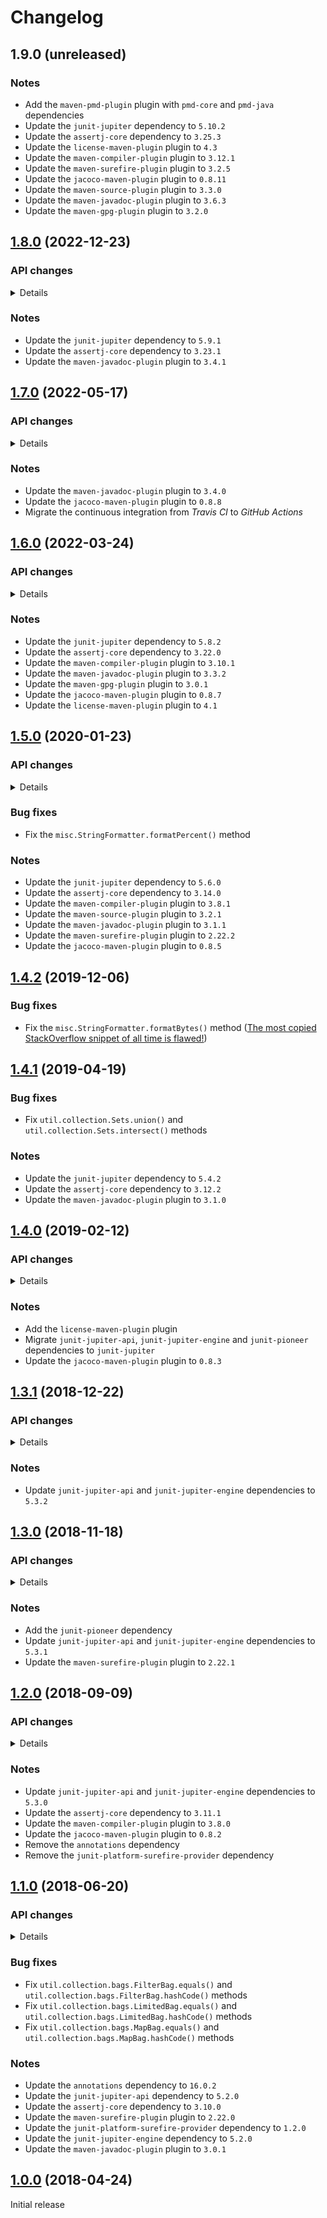 # Changelog

## 1.9.0 (unreleased)

### Notes
- Add the `maven-pmd-plugin` plugin with `pmd-core` and `pmd-java` dependencies
- Update the `junit-jupiter` dependency to `5.10.2`
- Update the `assertj-core` dependency to `3.25.3`
- Update the `license-maven-plugin` plugin to `4.3`
- Update the `maven-compiler-plugin` plugin to `3.12.1`
- Update the `maven-surefire-plugin` plugin to `3.2.5`
- Update the `jacoco-maven-plugin` plugin to `0.8.11`
- Update the `maven-source-plugin` plugin to `3.3.0`
- Update the `maven-javadoc-plugin` plugin to `3.6.3`
- Update the `maven-gpg-plugin` plugin to `3.2.0`

## [1.8.0](https://github.com/AlexisJehan/Javanilla/releases/tag/v1.8.0) (2022-12-23)

### API changes
<details>

#### `crypto`
- Add `StandardKeyAgreements`, `StandardKeyGenerators` and `StandardSecretKeyFactories` classes

#### `io`
- Add `CountInputStream`, `CountOutputStream`, `InputStreams`, `OutputStreams`, `RangeInputStream` and
  `RangeOutputStream` classes
- Add `CountReader`, `CountWriter`, `RangeReader`, `RangeWriter`, `Readers` and `Writers` classes

#### `io.bytes`
- Deprecate `CountInputStream`, `CountOutputStream`, `InputStreams`, `OutputStreams`, `RangeInputStream` and
  `RangeOutputStream` classes

#### `io.chars`
- Deprecate `CountReader`, `CountWriter`, `RangeReader`, `RangeWriter`, `Readers` and `Writers` classes

#### `io.line`
- Add `CountLineReader`, `CountLineWriter`, `FilterLineReader`, `FilterLineWriter`, `LineReader`, `LineSeparator`,
  `LineWriter`, `RangeLineReader` and `RangeLineWriter` classes

#### `io.lines`
- Deprecate `CountLineReader`, `CountLineWriter`, `FilterLineReader`, `FilterLineWriter`, `LineReader`, `LineSeparator`,
  `LineWriter`, `RangeLineReader` and `RangeLineWriter` classes

#### `lang.Strings`
- Add `substringBefore(CharSequence, char)`, `substringBefore(CharSequence, CharSequence)`,
  `substringAfter(CharSequence, char)` and `substringAfter(CharSequence, CharSequence)` methods

#### `lang.array.IntArrays`
- Add the `add(int[], int, int)` method
- Deprecate the `addTemporary(int[], int, int)` method

#### `misc.distance`
- Add `Distance`, `Distances`, `EditDistance`, `EditDistances`, `LevenshteinDistance` and `MinkowskiDistance` classes

#### `misc.distances`
- Deprecate `Distance`, `Distances`, `EditDistance`, `EditDistances`, `LevenshteinDistance` and `MinkowskiDistance`
  classes

#### `misc.quality.Ensure`
- Add `notNullAndNotNullKeys(String, Map)`, `notNullAndNotNullValues(String, Map)` and
  `notNullAndNotNullKeysAndValues(String, Map)` methods

#### `misc.tree`
- Add `LinkedTreeNode` and `TreeNode` classes

#### `misc.trees`
- Deprecate `LinkedTreeNode` and `TreeNode` classes

#### `misc.tuple`
- Add `Pair`, `SerializablePair`, `SerializableSingle`, `SerializableTriple`, `Single` and `Triple` classes

#### `misc.tuples`
- Deprecate `Pair`, `SerializablePair`, `SerializableSingle`, `SerializableTriple`, `Single` and `Triple` classes

#### `net.ssl`
- Add `StandardSslContexts` and `StandardTrustManagerFactories` classes

#### `security`
- Add `StandardAlgorithmParameterGenerators`, `StandardAlgorithmParameters`, `StandardKeyFactories`,
  `StandardKeyPairGenerators`, `StandardKeyStores`, `StandardMessageDigests` and `StandardSignatures` classes

#### `security.cert`
- Add `StandardCertificateFactories`, `StandardCertPathBuilders`, `StandardCertPathValidators` and `StandardCertStores`
  classes

#### `util.bag`
- Add `BatchIterator`, `CountIterator`, `FilterIterator`, `IndexedElement`, `Iterables`, `Iterators`,
  `PreparedIterator`, `PrimitiveIterable` and `RangeIterator` classes
- Add `Lists`, `Maps` and `Sets` classes

#### `util.bag`
- Add `Bag`, `Bags`, `FilterBag`, `LimitedBag` and `MapBag` classes

#### `util.collection`
- Deprecate `Lists`, `Maps` and `Sets` classes

#### `util.collection.bags`
- Deprecate `Bag`, `Bags`, `FilterBag`, `LimitedBag` and `MapBag` classes

#### `util.function`
- Add `SerializableBiConsumer`, `SerializableBiFunction`, `SerializableBiPredicate`, `SerializableConsumer`,
  `SerializableFunction`, `SerializablePredicate`, `SerializableProcedure` and `SerializableSupplier` classes
- Add `ThrowableBiConsumer`, `ThrowableBiFunction`, `ThrowableBiPredicate`, `ThrowableConsumer`, `ThrowableFunction`,
  `ThrowablePredicate`, `ThrowableProcedure` and `ThrowableSupplier` classes

#### `util.function.serializable`
- Deprecate `SerializableBiConsumer`, `SerializableBiFunction`, `SerializableBiPredicate`, `SerializableConsumer`,
  `SerializableFunction`, `SerializablePredicate`, `SerializableProcedure` and `SerializableSupplier` classes

#### `util.function.throwable`
- Deprecate `ThrowableBiConsumer`, `ThrowableBiFunction`, `ThrowableBiPredicate`, `ThrowableConsumer`,
  `ThrowableFunction`, `ThrowablePredicate`, `ThrowableProcedure` and `ThrowableSupplier` classes

#### `util.iteration`
- Deprecate `BatchIterator`, `CountIterator`, `FilterIterator`, `IndexedElement`, `Iterables`, `Iterators`,
  `PreparedIterator`, `PrimitiveIterable` and `RangeIterator` classes
</details>

### Notes
- Update the `junit-jupiter` dependency to `5.9.1`
- Update the `assertj-core` dependency to `3.23.1`
- Update the `maven-javadoc-plugin` plugin to `3.4.1`

## [1.7.0](https://github.com/AlexisJehan/Javanilla/releases/tag/v1.7.0) (2022-05-17)

### API changes
<details>

#### `lang.Strings`
- Add `removeStartIgnoreCase(CharSequence, char)`, `removeEndIgnoreCase(CharSequence, char)`,
  `contains(CharSequence, char)`, `containsIgnoreCase(CharSequence, char)`, `startsWith(CharSequence, char)`,
  `startsWithIgnoreCase(CharSequence, char)`, `endsWith(CharSequence, char)`, `endsWithIgnoreCase(CharSequence, char)`,
  `isBinary(CharSequence, boolean)`, `isOctal(CharSequence, boolean)`, `isDecimal(CharSequence, boolean)`,
  `isHexadecimal(CharSequence, boolean)`, `isBase64(CharSequence)` and `isBase64Url(CharSequence)` methods

#### `lang.Throwables`
- Add the `sneakyThrow(Throwable)` method
- Deprecate `uncheck(ThrowableRunnable)` and `uncheck(ThrowableSupplier)` methods

#### `lang.array.ByteArrays`
- Add `ofBinaryString(CharSequence, boolean)`, `ofOctalString(CharSequence)`, `ofOctalString(CharSequence, boolean)`,
  `ofDecimalString(CharSequence)`, `ofDecimalString(CharSequence, boolean)`,
  `ofHexadecimalString(CharSequence, boolean)`, `toBinaryString(CharSequence, boolean)`, `toOctalString(CharSequence)`,
  `toOctalString(CharSequence, boolean)`, `toDecimalString(CharSequence)`, `toDecimalString(CharSequence, boolean)` and
  `toHexadecimalString(CharSequence, boolean)` methods

#### `lang.array.IntArrays`
- Remove the `add(int[], int, int)` method

#### `util.function`
- Add the `Procedure` class

#### `util.function.serializable`
- Add the `SerializableProcedure` class
- Deprecate the `SerializableRunnable` class

#### `util.function.throwable`
- Add the `ThrowableProcedure` class
- Deprecate the `ThrowableRunnable` class

#### `util.function.throwable.ThrowableBiConsumer`
- Add the `sneaky(ThrowableBiConsumer)` method

#### `util.function.throwable.ThrowableBiFunction`
- Add the `sneaky(ThrowableBiFunction)` method

#### `util.function.throwable.ThrowableBiPredicate`
- Add the `sneaky(ThrowableBiPredicate)` method

#### `util.function.throwable.ThrowableConsumer`
- Add the `sneaky(ThrowableConsumer)` method

#### `util.function.throwable.ThrowableFunction`
- Add the `sneaky(ThrowableFunction)` method

#### `util.function.throwable.ThrowablePredicate`
- Add the `sneaky(ThrowablePredicate)` method

#### `util.function.throwable.ThrowableSupplier`
- Add the `sneaky(ThrowableSupplier)` method
</details>

### Notes
- Update the `maven-javadoc-plugin` plugin to `3.4.0`
- Update the `jacoco-maven-plugin` plugin to `0.8.8`
- Migrate the continuous integration from _Travis CI_ to _GitHub Actions_

## [1.6.0](https://github.com/AlexisJehan/Javanilla/releases/tag/v1.6.0) (2022-03-24)

### API changes
<details>

#### `crypto`
- Deprecate `StandardCiphers`, `StandardKeyFactories`, `StandardKeyPairGenerators`, `StandardMacs`,
  `StandardMessageDigests` and `StandardSignatures` classes

#### `io.Serializables`
- Add the `serialize(Serializable, OutputStream)` method
- Deprecate the `serialize(OutputStream, Serializable)` method

#### `lang`
- Deprecate the `UncheckedInterruptedException` class

#### `lang.Strings`
- Add `of(byte...)` and `of(Charset, byte...)` methods

#### `lang.Throwables`
- Add `isCheckedException(Throwable)` and `isUncheckedException(Throwable)` methods
- Change the `unchecked(Throwable)` method
- Deprecate `isChecked(Throwable)` and `isUnchecked(Throwable)` methods

#### `lang.array.BooleanArrays`
- Add `add(boolean[], boolean, int)` and `shuffle(boolean[], Random)` methods
- Deprecate `add(boolean[], int, boolean)` and `shuffle(boolean[])` methods

#### `lang.array.ByteArrays`
- Add `add(byte[], byte, int)` and `shuffle(byte[], Random)` methods
- Add `of(boolean)`, `of(short)`, `of(short, ByteOrder)`, `of(char)`, `of(char, ByteOrder)`, `of(int)`,
  `of(int, ByteOrder)`, `of(long)`, `of(long, ByteOrder)`, `of(float)`, `of(float, ByteOrder)`, `of(double)` and
  `of(double, ByteOrder)` methods
- Deprecate `add(byte[], int, byte)` and `shuffle(byte[])` methods
- Deprecate `ofBoolean(boolean)`, `ofShort(short)`, `ofShort(short, ByteOrder)`, `ofChar(char)`,
  `ofChar(char, ByteOrder)`, `ofInt(int)`, `ofInt(int, ByteOrder)`, `ofLong(long)`, `ofLong(long, ByteOrder)`,
  `ofFloat(float)`, `ofFloat(float, ByteOrder)`, `ofDouble(double)` and `ofDouble(double, ByteOrder)` methods

#### `lang.array.CharArrays`
- Add `add(char[], char, int)` and `shuffle(char[], Random)` methods
- Deprecate `add(char[], int, char)` and `shuffle(char[])` methods

#### `lang.array.DoubleArrays`
- Add `add(double[], double, int)` and `shuffle(double[], Random)` methods
- Deprecate `add(double[], int, double)` and `shuffle(double[])` methods

#### `lang.array.FloatArrays`
- Add `add(float[], float, int)` and `shuffle(float[], Random)` methods
- Deprecate `add(float[], int, float)` and `shuffle(float[])` methods

#### `lang.array.IntArrays`
- Add `addTemporary(int[], int, int)` and `shuffle(int[], Random)` methods
- Deprecate `add(int[], int, int)` and `shuffle(int[])` methods

#### `lang.array.LongArrays`
- Add `add(long[], long, int)` and `shuffle(long[], Random)` methods
- Deprecate `add(long[], int, long)` and `shuffle(long[])` methods

#### `lang.array.ObjectArrays`
- Add `add(Object[], Object, int)` and `shuffle(Object[], Random)` methods
- Deprecate `add(Object[], int, Object)` and `shuffle(Object[])` methods

#### `lang.array.ShortArrays`
- Add `add(short[], short, int)` and `shuffle(short[], Random)` methods
- Deprecate `add(short[], int, short)` and `shuffle(short[])` methods

#### `sql`
- Deprecate the `UncheckedSQLException` class

#### `standard.crypto`
- Add `StandardCiphers`, `StandardKeyAgreements`, `StandardKeyGenerators`, `StandardMacs` and
  `StandardSecretKeyFactories` classes

#### `standard.net.ssl`
- Add `StandardSslContexts` and `StandardTrustManagerFactories` classes

#### `standard.security`
- Add `StandardAlgorithmParameterGenerators`, `StandardAlgorithmParameters`, `StandardKeyFactories`,
  `StandardKeyPairGenerators`, `StandardKeyStores`, `StandardMessageDigests` and `StandardSignatures` classes

#### `standard.security.cert`
- Add `StandardCertificateFactories`, `StandardCertPathBuilders`, `StandardCertPathValidators` and `StandardCertStores`
  classes

#### `util.collection.Sets`
- Add `unify(Set[])` and `unify(Collection)` methods
- Deprecate `union(Set[])` and `union(Collection)` methods

#### `util.collection.bags.LimitedBag`
- Add the `getLimit()` method

#### `util.iteration.Iterables`
- Add `singleton(int)`, `singleton(long)`, `singleton(double)`, `ofInts(int...)`, `ofLongs(long...)` and
  `ofDoubles(double...)` methods
- Deprecate `singletonInt(int)`, `singletonLong(long)`, `singletonDouble(double)`, `ofInt(int...)`, `ofLong(long...)`
  and `ofDouble(double...)` methods

#### `util.iteration.Iterators`
- Add `singleton(int)`, `singleton(long)`, `singleton(double)`, `ofInts(int...)`, `ofLongs(long...)` and
  `ofDoubles(double...)` methods
- Deprecate `singletonInt(int)`, `singletonLong(long)`, `singletonDouble(double)`, `ofInt(int...)`, `ofLong(long...)`
  and `ofDouble(double...)` methods
</details>

### Notes
- Update the `junit-jupiter` dependency to `5.8.2`
- Update the `assertj-core` dependency to `3.22.0`
- Update the `maven-compiler-plugin` plugin to `3.10.1`
- Update the `maven-javadoc-plugin` plugin to `3.3.2`
- Update the `maven-gpg-plugin` plugin to `3.0.1`
- Update the `jacoco-maven-plugin` plugin to `0.8.7`
- Update the `license-maven-plugin` plugin to `4.1`

## [1.5.0](https://github.com/AlexisJehan/Javanilla/releases/tag/v1.5.0) (2020-01-23)

### API changes
<details>

#### `lang.Strings`
- Add the `capitalize()` method

#### `misc`
- Add the `CaseStyle` class

#### `misc.quality.Ensure`
- Add multiple `multipleOf()` methods
</details>

### Bug fixes
- Fix the `misc.StringFormatter.formatPercent()` method

### Notes
- Update the `junit-jupiter` dependency to `5.6.0`
- Update the `assertj-core` dependency to `3.14.0`
- Update the `maven-compiler-plugin` plugin to `3.8.1`
- Update the `maven-source-plugin` plugin to `3.2.1`
- Update the `maven-javadoc-plugin` plugin to `3.1.1`
- Update the `maven-surefire-plugin` plugin to `2.22.2`
- Update the `jacoco-maven-plugin` plugin to `0.8.5`

## [1.4.2](https://github.com/AlexisJehan/Javanilla/releases/tag/v1.4.2) (2019-12-06)

### Bug fixes
- Fix the `misc.StringFormatter.formatBytes()` method ([The most copied StackOverflow snippet of all time is flawed!](https://programming.guide/worlds-most-copied-so-snippet.html))

## [1.4.1](https://github.com/AlexisJehan/Javanilla/releases/tag/v1.4.1) (2019-04-19)

### Bug fixes
- Fix `util.collection.Sets.union()` and `util.collection.Sets.intersect()` methods

### Notes
- Update the `junit-jupiter` dependency to `5.4.2`
- Update the `assertj-core` dependency to `3.12.2`
- Update the `maven-javadoc-plugin` plugin to `3.1.0`

## [1.4.0](https://github.com/AlexisJehan/Javanilla/releases/tag/v1.4.0) (2019-02-12)

### API changes
<details>

#### `lang.Strings`
- Add multiple `split()` methods

#### `lang.array.BooleanArrays`
- Add multiple `add()` methods
- Add the `remove()` method

#### `lang.array.ByteArrays`
- Add multiple `add()` methods
- Add the `remove()` method

#### `lang.array.CharArrays`
- Add multiple `add()` methods
- Add the `remove()` method

#### `lang.array.DoubleArrays`
- Add multiple `add()` methods
- Add the `remove()` method

#### `lang.array.FloatArrays`
- Add multiple `add()` methods
- Add the `remove()` method

#### `lang.array.IntArrays`
- Add multiple `add()` methods
- Add the `remove()` method

#### `lang.array.LongArrays`
- Add multiple `add()` methods
- Add the `remove()` method

#### `lang.array.ObjectArrays`
- Add multiple `add()` methods
- Add the `remove()` method
- Change multiple `join()` methods

#### `lang.array.ShortArrays`
- Add multiple `add()` methods
- Add the `remove()` method

#### `misc.quality.Ensure`
- Add the `notNullAndMatches()` method

#### `util.function.serializable`
- Add `SerializableBiConsumer`, `SerializableBiFunction`, `SerializableBiPredicate`, `SerializableConsumer`,
  `SerializableFunction`, `SerializablePredicate`, `SerializableRunnable` and `SerializableSupplier` classes

#### `util.function.throwable.ThrowableFunction`
- Add the `identity()` method

#### `util.function.throwable.ThrowablePredicate`
- Add the `isEqual()` method
</details>

### Notes
- Add the `license-maven-plugin` plugin
- Migrate `junit-jupiter-api`, `junit-jupiter-engine` and `junit-pioneer` dependencies to `junit-jupiter`
- Update the `jacoco-maven-plugin` plugin to `0.8.3`

## [1.3.1](https://github.com/AlexisJehan/Javanilla/releases/tag/v1.3.1) (2018-12-22)

### API changes
<details>

#### `io.crypto`
- Add `StandardKeyFactories`, `StandardKeyPairGenerators` and `StandardSignatures` classes

#### `io.crypto.StandardCiphers`
- Add the `getAesGcmInstance()` method

#### `lang.array.ByteArrays`
- Rename the `ofHexString()` method to `ofHexadecimalString()`
- Rename the `toHexString()` method to `toHexadecimalString()`

#### `lang`
- Add the `Comparables` class

#### `lang.Strings`
- Add multiple `split()` methods

#### `misc.quality.Ensure`
- Add `notNullAndEqualTo()`, `notEqualTo()`, `notNullAndNotEqualTo()`, `notNullAndLowerThan()`,
  `notNullAndLowerThanOrEqualTo()`, `notNullAndGreaterThan()`, `notNullAndGreaterThanOrEqualTo()` and
  `notNullAndBetween()` methods

#### `util.NullableOptional`
- Add the `orElseThrow()` method
</details>

### Notes
- Update `junit-jupiter-api` and `junit-jupiter-engine` dependencies to `5.3.2`

## [1.3.0](https://github.com/AlexisJehan/Javanilla/releases/tag/v1.3.0) (2018-11-18)

### API changes
<details>

#### `io.bytes`
- Remove `UncheckedInputStream` and `UncheckedOutputStream` classes

#### `io.chars`
- Remove `UncheckedReader` and `UncheckedWriter` classes

#### `io.lines`
- Remove `UncheckedLineReader` and `UncheckedLineWriter` classes

#### `lang.Strings`
- Add `containsIgnoreCase()`, `startsWithIgnoreCase()`, `endsWithIgnoreCase()` and `frequency()` methods
- Rename the `isHex()` method to `isHexadecimal()`

#### `lang.array.BooleanArrays`
- Add the `frequency()` method

#### `lang.array.ByteArrays`
- Add the `frequency()` method

#### `lang.array.CharArrays`
- Add the `frequency()` method

#### `lang.array.DoubleArrays`
- Add the `frequency()` method

#### `lang.array.FloatArrays`
- Add the `frequency()` method

#### `lang.array.IntArrays`
- Add the `frequency()` method

#### `lang.array.LongArrays`
- Add the `frequency()` method

#### `lang.array.ObjectArrays`
- Add the `frequency()` method

#### `lang.array.ShortArrays`
- Add the `frequency()` method

#### `misc.BloomFilter`
- Rename the `calculateOptionalNumberOfHashFunctions()` method to `calculateOptimalNumberOfHashFunctions()`

#### `misc.StringFormatter`
- Add the `DEFAULT` constant
- Add the `toString()` method

#### `misc.distances.LevenshteinDistance`
- Add the `DEFAULT` constant

#### `misc.quality`
- Add `Ensure`, `Equals`, `HashCode` and `ToString` classes

#### `misc.trees.TreeNode`
- Rename the `parent()` method to `optionalParent()`

#### `misc.tuples.Pair`
- Remove `toMutableEntry()` and `toImmutableEntry()` methods

#### `util.Comparators`
- Add the `normalize()` method
- Remove `BOOLEAN_ARRAYS`, `SIGNED_BYTE_ARRAYS`, `UNSIGNED_BYTE_ARRAYS`, `SHORT_ARRAYS`, `INT_ARRAYS`, `LONG_ARRAYS`,
  `FLOAT_ARRAYS` and `DOUBLE_ARRAYS` constants
- Remove multiple `array()` methods

#### `util.collection.Lists`
- Add `concat()` and `join()` methods
- Rename the `getFirst()` method to `getOptionalFirst()`
- Rename the `getLast()` method to `getOptionalLast()`

#### `util.collection.Maps`
- Rename the `ofEntriesOrdered()` method to `ofOrdered()`

#### `util.collection.Sets`
- Add `union()` and `intersect()` methods

#### `util.function`
- Add the `Functions` class

#### `util.iteration.Iterables`
- Rename the `getFirst()` method to `getOptionalFirst()`
- Rename the `getLast()` method to `getOptionalLast()`

#### `util.iteration.Iterables`
- Rename the `getFirst()` method to `getOptionalFirst()`
- Rename the `getLast()` method to `getOptionalLast()`
</details>

### Notes
- Add the `junit-pioneer` dependency
- Update `junit-jupiter-api` and `junit-jupiter-engine` dependencies to `5.3.1`
- Update the `maven-surefire-plugin` plugin to `2.22.1`

## [1.2.0](https://github.com/AlexisJehan/Javanilla/releases/tag/v1.2.0) (2018-09-09)

### API changes
<details>

#### `crypto`
- Rename the `security` package to `crypto`

#### `io.bytes`
- Add `UncheckedInputStream` and `UncheckedOutputStream` classes

#### `io.bytes.InputStreams`
- Add the `of(Path)` method
- Remove the `ENDLESS` constant

#### `io.bytes.OutputStreams`
- Add the `of(Path)` method
- Rename the `BLANK` constant to `EMPTY`
- Rename the `nullToBlank()` method to `nullToEmpty()`

#### `io.chars`
- Add `UncheckedReader` and `UncheckedWriter` classes

#### `io.chars.Readers`
- Add `of(Path)` and `of(Path, Charset)` methods
- Remove the `ENDLESS` constant

#### `io.chars.Writers`
- Add `of(Path)` and `of(Path, Charset)` methods
- Rename the `BLANK` constant to `EMPTY`
- Rename the `nullToBlank()` method to `nullToEmpty()`

#### `io.lines`
- Add `UncheckedLineReader` and `UncheckedLineWriter` classes

#### `lang.Strings`
- Add `nullToEmpty(String)`, `emptyToNull(String)`, `blankToNull(String)`, `blankToEmpty(String)`, `quote(char)`,
  `quote(char, char, char)`, `unquoteChar(CharSequence)`, `unquoteChar(CharSequence, char, char)`, `isEmpty()`,
  `isBoolean()`, `isShort()`, `isInt()`, `isLong()`, `isFloat()`, `isDouble()`, `isBinary()`, `isOctal()` and
  `isDecimal()` methods
- Change `isBase64(CharSequence, boolean)` and `isBase64Url(CharSequence, boolean)` methods
- Remove `quote(Object)` and `quote(Object, char, char)` methods

#### `lang.array.BooleanArrays`
- Add `shuffle()`, `reverse()`, `reorder()`, `swap()` and `isEmpty()` methods
- Add `of(Boolean[])` and `toBoxed()` methods
- Change `containsAny()`, `containsAll()`, `containsOnce()` and `containsOnly()` methods

#### `lang.array.ByteArrays`
- Add `shuffle()`, `reverse()`, `reorder()`, `swap()` and `isEmpty()` methods
- Add `of(Byte[])` and `toBoxed()` methods
- Add `ofBinaryString()` and `toBinaryString()` methods
- Change `containsAny()`, `containsAll()`, `containsOnce()` and `containsOnly()` methods

#### `lang.array.CharArrays`
- Add `shuffle()`, `reverse()`, `reorder()`, `swap()` and `isEmpty()` methods
- Add `of(Char[])` and `toBoxed()` methods
- Change `containsAny()`, `containsAll()`, `containsOnce()` and `containsOnly()` methods

#### `lang.array.DoubleArrays`
- Add `shuffle()`, `reverse()`, `reorder()`, `swap()` and `isEmpty()` methods
- Add `of(Double[])` and `toBoxed()` methods
- Change `containsAny()`, `containsAll()`, `containsOnce()` and `containsOnly()` methods

#### `lang.array.FloatArrays`
- Add `shuffle()`, `reverse()`, `reorder()`, `swap()` and `isEmpty()` methods
- Add `of(Float[])` and `toBoxed()` methods
- Change `containsAny()`, `containsAll()`, `containsOnce()` and `containsOnly()` methods

#### `lang.array.IntArrays`
- Add `shuffle()`, `reverse()`, `reorder()`, `swap()` and `isEmpty()` methods
- Add `of(Integer[])` and `toBoxed()` methods
- Change `containsAny()`, `containsAll()`, `containsOnce()` and `containsOnly()` methods

#### `lang.array.LongArrays`
- Add `shuffle()`, `reverse()`, `reorder()`, `swap()` and `isEmpty()` methods
- Add `of(Long[])` and `toBoxed()` methods
- Change `containsAny()`, `containsAll()`, `containsOnce()` and `containsOnly()` methods

#### `lang.array.ObjectArrays`
- Add `shuffle()`, `reverse()`, `reorder()`, `swap()` and `isEmpty()` methods
- Add `concat()`, `join()` and `singleton(Class, Object)` methods
- Change `containsAny()`, `containsAll()`, `containsOnce()` and `containsOnly()` methods

#### `lang.array.ShortArrays`
- Add `shuffle()`, `reverse()`, `reorder()`, `swap()` and `isEmpty()` methods
- Add `of(Short[])` and `toBoxed()` methods
- Change `containsAny()`, `containsAll()`, `containsOnce()` and `containsOnly()` methods

#### `misc`
- Add the `BloomFilter` class

#### `misc.trees`
- Add `TreeNode` and `LinkedTreeNode` classes

#### `util.function.Consumers`
- Add the `distinct()` method

#### `util.function.Suppliers`
- Rename multiple `cached()` methods to `cache()`

#### `util.iteration`
- Add `FilterIterator` and `IndexedElement` classes

#### `util.iteration.Iterables`
- Add multiple `nullToEmpty(PrimitiveIterable)` methods
- Add `index()`, `getFirst()` and `getLast()` methods
- Add the `wrap(Stream)` method

#### `util.iteration.Iterators`
- Add `nullToEmpty(PrimitiveIterator)` and `emptyToNull(PrimitiveIterator)` methods
- Add `index()`, `getFirst()` and `getLast()` methods
- Add `removeAll()`, `removeIf()` and `isEmpty()` methods
- Remove the `toEnumeration()` method
</details>

### Notes
- Update `junit-jupiter-api` and `junit-jupiter-engine` dependencies to `5.3.0`
- Update the `assertj-core` dependency to `3.11.1`
- Update the `maven-compiler-plugin` plugin to `3.8.0`
- Update the `jacoco-maven-plugin` plugin to `0.8.2`
- Remove the `annotations` dependency
- Remove the `junit-platform-surefire-provider` dependency

## [1.1.0](https://github.com/AlexisJehan/Javanilla/releases/tag/v1.1.0) (2018-06-20)

### API changes
<details>

#### `io.bytes.InputStreams`
- Add `nullToDefault()` and `singleton()` methods

#### `io.bytes.OutputStreams`
- Add the `nullToDefault()` method

#### `io.chars.Readers`
- Add `nullToDefault()` and `singleton()` methods

#### `io.chars.Writers`
- Add the `nullToDefault()` method

#### `lang.Strings`
- Add `blankToEmpty()`, `blankToDefault()` and `of()` methods
- Add multiple `quote()` and `unquote()` methods
- Change the `isBlank()` method so that an empty `String` is not blank anymore
- Change the `isHex()` method so that it does not handle the `0x` prefix anymore
- Change the `isBase64Url()` method so that it does not require a padding anymore

#### `lang.Throwables`
- Add `isChecked()` and `isUnchecked()` methods
- Change the `getRootCause()` method return type to an `Optional`

#### `lang.array.BooleanArrays`
- Add `nullToDefault()`, `emptyToDefault()`, `containsOnce()` and `singleton()` methods

#### `lang.array.ByteArrays`
- Add `nullToDefault()`, `emptyToDefault()`, `containsOnce()` and `singleton()` methods
- Change the `ofHexString()` method so that it does not handle the `0x` prefix anymore

#### `lang.array.CharArrays`
- Add `nullToDefault()`, `emptyToDefault()`, `containsOnce()` and `singleton()` methods

#### `lang.array.DoubleArrays`
- Add `nullToDefault()`, `emptyToDefault()`, `containsOnce()` and `singleton()` methods

#### `lang.array.FloatArrays`
- Add `nullToDefault()`, `emptyToDefault()`, `containsOnce()` and `singleton()` methods

#### `lang.array.IntArrays`
- Add `nullToDefault()`, `emptyToDefault()`, `containsOnce()` and `singleton()` methods

#### `lang.array.LongArrays`
- Add `nullToDefault()`, `emptyToDefault()`, `containsOnce()` and `singleton()` methods

#### `lang.array.ObjectArrays`
- Add `nullToDefault()`, `emptyToDefault()`, `containsOnce()` and `singleton()` methods

#### `lang.array.ShortArrays`
- Add `nullToDefault()`, `emptyToDefault()`, `containsOnce()` and `singleton()` methods

#### `misc.tuples`
- Add `Single` and `SerializableSingle` classes

#### `security`
- Add the `StandardMacs` class

#### `util`
- Add the `NullableOptional` class

#### `util.collection.Lists`
- Add `nullToDefault()`, `emptyToDefault()`, `getFirst()` and `getLast()` methods

#### `util.collection.Maps`
- Add multiple `nullToDefault()` and `emptyToDefault()` methods

#### `util.collection.Sets`
- Add multiple `nullToDefault()` and `emptyToDefault()` methods

#### `util.collection.bags.Bag`
- Change `min()` and `max()` methods return type to `NullableOptional`

#### `util.collection.bags.Bags`
- Add `nullToDefault()` and `emptyToDefault()`, `equals()`, `hashCode()` and `toString()` methods
- Change `min()` and `max()` methods return type to `NullableOptional`

#### `util.collection.bags.FilterBag`
- Change `min()` and `max()` methods return type to `NullableOptional`

#### `util.collection.bags.MapBag`
- Change `min()` and `max()` methods return type to `NullableOptional`

#### `util.function`
- Add the `Consumers` class
- Remove the `Predicates` class

#### `util.function.Suppliers`
- Add the `once()` method
- Add multiple `cached()` methods

#### `util.iteration.Iterables`
- Add the `nullToDefault()` method
- Add `filter()` and `length()` methods
- Add multiple `singleton()` methods

#### `util.iteration.Iterators`
- Add multiple `nullToDefault()`, `emptyToNull()` and `emptyToDefault()` methods
- Add `filter()` and `length()` methods
- Add multiple `singleton()` methods
</details>

### Bug fixes
- Fix `util.collection.bags.FilterBag.equals()` and `util.collection.bags.FilterBag.hashCode()` methods
- Fix `util.collection.bags.LimitedBag.equals()` and `util.collection.bags.LimitedBag.hashCode()` methods
- Fix `util.collection.bags.MapBag.equals()` and `util.collection.bags.MapBag.hashCode()` methods

### Notes
- Update the `annotations` dependency to `16.0.2`
- Update the `junit-jupiter-api` dependency to `5.2.0`
- Update the `assertj-core` dependency to `3.10.0`
- Update the `maven-surefire-plugin` plugin to `2.22.0`
- Update the `junit-platform-surefire-provider` dependency to `1.2.0`
- Update the `junit-jupiter-engine` dependency to `5.2.0`
- Update the `maven-javadoc-plugin` plugin to `3.0.1`

## [1.0.0](https://github.com/AlexisJehan/Javanilla/releases/tag/v1.0.0) (2018-04-24)
Initial release
